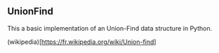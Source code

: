 ## UnionFind
This a basic implementation of an Union-Find data structure in Python.

(wikipedia)[https://fr.wikipedia.org/wiki/Union-find]